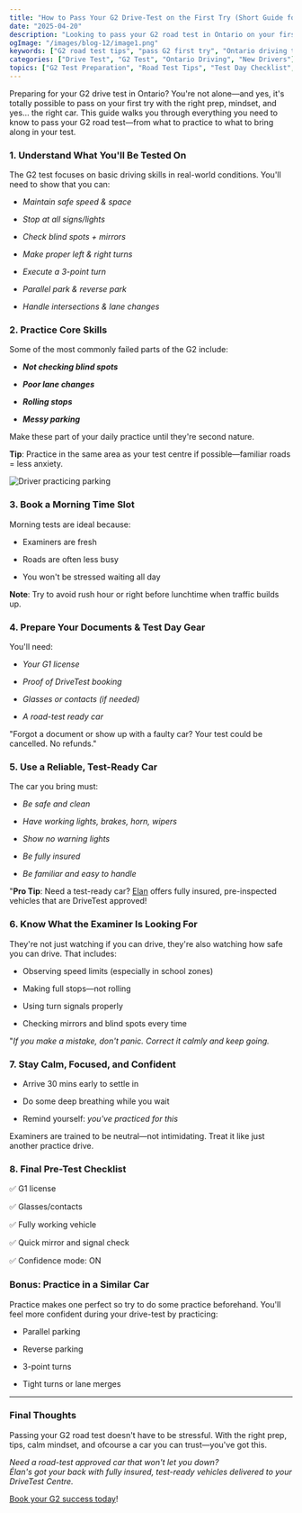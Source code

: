 ```yaml
---
title: "How to Pass Your G2 Drive-Test on the First Try (Short Guide for Ontario Drivers)"
date: "2025-04-20"
description: "Looking to pass your G2 road test in Ontario on your first attempt? This comprehensive guide covers everything from test requirements to practice skills, with expert tips to help you succeed on test day."
ogImage: "/images/blog-12/image1.png"
keywords: ["G2 road test tips", "pass G2 first try", "Ontario driving test", "G2 test preparation", "DriveTest centre Ontario", "G2 test requirements", "parallel parking tips", "blind spot checking", "G2 common mistakes", "G2 test vehicle", "Ontario driver licence", "road test anxiety", "G2 practice skills", "three-point turn", "DriveTest approved car", "morning test booking", "G2 road test checklist", "Ontario G1 exit test", "driving test confidence", "G2 documentation"]
categories: ["Drive Test", "G2 Test", "Ontario Driving", "New Drivers"]
topics: ["G2 Test Preparation", "Road Test Tips", "Test Day Checklist", "Vehicle Requirements"]
---
```


Preparing for your G2 drive test in Ontario? You're not alone—and yes, it's totally possible to pass on your first try with the right prep, mindset, and yes… the right car. This guide walks you through everything you need to know to pass your G2 road test—from what to practice to what to bring along in your test.

### **1\. Understand What You'll Be Tested On**

The G2 test focuses on basic driving skills in real-world conditions. You'll need to show that you can:

* *Maintain safe speed & space*

* *Stop at all signs/lights*

* *Check blind spots \+ mirrors*

* *Make proper left & right turns*

* *Execute a 3-point turn*

* *Parallel park & reverse park*

* *Handle intersections & lane changes*

### **2\. Practice Core Skills** 

Some of the most commonly failed parts of the G2 include:

* ***Not checking blind spots***

* ***Poor lane changes***

* ***Rolling stops***

* ***Messy parking***

Make these part of your daily practice until they're second nature.

**Tip**: Practice in the same area as your test centre if possible—familiar roads \= less anxiety.

![Driver practicing parking](/images/blog-12/image2.jpg)

### **3\. Book a Morning Time Slot**

Morning tests are ideal because:

* Examiners are fresh

* Roads are often less busy

* You won't be stressed waiting all day

**Note**: Try to avoid rush hour or right before lunchtime when traffic builds up.

### **4\. Prepare Your Documents & Test Day Gear**

You'll need:

* *Your G1 license*

* *Proof of DriveTest booking*

* *Glasses or contacts (if needed)*

* *A road-test ready car*

"Forgot a document or show up with a faulty car? Your test could be cancelled. No refunds."

### **5\. Use a Reliable, Test-Ready Car**

The car you bring must:

* *Be safe and clean*

* *Have working lights, brakes, horn, wipers*

* *Show no warning lights*

* *Be fully insured*

* *Be familiar and easy to handle*

"**Pro Tip**: Need a test-ready car? [Elan](https://blog.elanroadtestrental.ca/) offers fully insured, pre-inspected vehicles that are DriveTest approved\! 

### **6\. Know What the Examiner Is Looking For**

They're not just watching if you can drive, they're also watching how safe you can drive. That includes:

* Observing speed limits (especially in school zones)

* Making full stops—not rolling

* Using turn signals properly

* Checking mirrors and blind spots every time

"*If you make a mistake, don't panic. Correct it calmly and keep going.*

###  **7\. Stay Calm, Focused, and Confident**

* Arrive 30 mins early to settle in

* Do some deep breathing while you wait

* Remind yourself: *you've practiced for this*

Examiners are trained to be neutral—not intimidating. Treat it like just another practice drive.

### **8\. Final Pre-Test Checklist**

✅ G1 license

✅ Glasses/contacts

✅ Fully working vehicle

✅ Quick mirror and signal check

✅ Confidence mode: ON 

### **Bonus: Practice in a Similar Car**

Practice makes one perfect so try to do some practice beforehand. You'll feel more confident during your drive-test by practicing:

* Parallel parking

* Reverse parking

* 3-point turns

* Tight turns or lane merges

---

### **Final Thoughts**

Passing your G2 road test doesn't have to be stressful. With the right prep, tips, calm mindset, and ofcourse a car you can trust—you've got this.

*Need a road-test approved car that won't let you down?*  
*Élan's got your back with fully insured, test-ready vehicles delivered to your DriveTest Centre.*

[Book your G2 success today](https://elanroadtestrental.ca/)\!